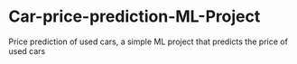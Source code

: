 # Car-price-prediction-ML-Project
Price prediction of used cars, a simple ML project that predicts the price of used cars 
